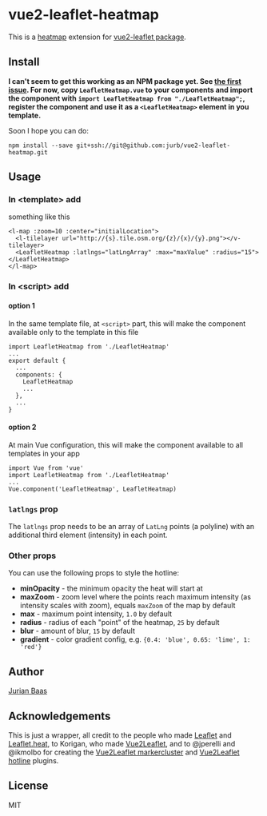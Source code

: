 # vue2-leaflet-heatmap

This is a [heatmap](https://github.com/Leaflet/Leaflet.heat) extension for [vue2-leaflet package](https://github.com/KoRiGaN/Vue2Leaflet).

## Install

**I can't seem to get this working as an NPM package yet. See [the first issue](https://github.com/jurb/vue2-leaflet-heatmap/issues/1). For now, copy `LeafletHeatmap.vue` to your components and import the component with `import LeafletHeatmap from "./LeafletHeatmap";`, register the component and use it as a `<LeafletHeatmap>` element in you template.**

Soon I hope you can do:

    npm install --save git+ssh://git@github.com:jurb/vue2-leaflet-heatmap.git

## Usage

### In &lt;template&gt; add

something like this

    <l-map :zoom=10 :center="initialLocation">
      <l-tilelayer url="http://{s}.tile.osm.org/{z}/{x}/{y}.png"></v-tilelayer>
      <LeafletHeatmap :latlngs="latLngArray" :max="maxValue" :radius="15"></LeafletHeatmap>
    </l-map>

### In &lt;script&gt; add

#### option 1

In the same template file, at `<script>` part, this will make the component available only to the template in this file

    import LeafletHeatmap from './LeafletHeatmap'
    ...
    export default {
      ...
      components: {
        LeafletHeatmap
        ...
      },
      ...
    }

#### option 2

At main Vue configuration, this will make the component available to all templates in your app

    import Vue from 'vue'
    import LeafletHeatmap from './LeafletHeatmap'
    ...
    Vue.component('LeafletHeatmap', LeafletHeatmap)

### `latlngs` prop

The `latlngs` prop needs to be an array of `LatLng` points (a polyline) with an additional third element (intensity) in each point.

### Other props

You can use the following props to style the hotline:

- **minOpacity** - the minimum opacity the heat will start at
- **maxZoom** - zoom level where the points reach maximum intensity (as intensity scales with zoom), equals `maxZoom` of the map by default
- **max** - maximum point intensity, `1.0` by default
- **radius** - radius of each "point" of the heatmap, `25` by default
- **blur** - amount of blur, `15` by default
- **gradient** - color gradient config, e.g. `{0.4: 'blue', 0.65: 'lime', 1: 'red'}`

## Author

[Jurian Baas](https://jurb.me)

## Acknowledgements

This is just a wrapper, all credit to the people who made [Leaflet](https://github.com/Leaflet) and [Leaflet.heat](https://github.com/Leaflet/Leaflet.heat), to Korigan, who made [Vue2Leaflet](https://github.com/KoRiGaN/Vue2Leaflet), and to @jperelli and @ikmolbo for creating the [Vue2Leaflet markercluster](https://github.com/jperelli/vue2-leaflet-markercluster) and [Vue2Leaflet hotline](https://github.com/ikmolbo/vue2-leaflet-hotline) plugins.

## License

MIT
